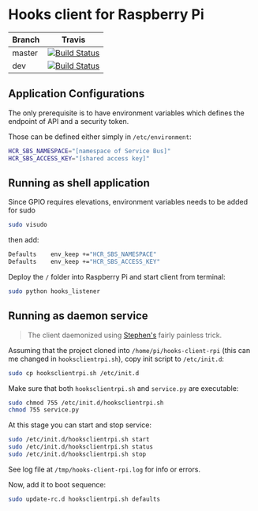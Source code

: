 # Hooks client for Raspberry Pi

|Branch|Travis|
|------|:------:|
|master|[![Build Status](https://img.shields.io/travis/jenyayel/hooks-client-rpi/master.svg)](https://travis-ci.org/jenyayel/hooks-client-rpi)|
|dev   |[![Build Status](https://img.shields.io/travis/jenyayel/hooks-client-rpi/dev.svg)](https://travis-ci.org/jenyayel/hooks-client-rpi)|

## Application Configurations

The only prerequisite is to have environment variables which defines the endpoint of API and a security token.

Those can be defined either simply in `/etc/environment`:
```bash
HCR_SBS_NAMESPACE="[namespace of Service Bus]"
HCR_SBS_ACCESS_KEY="[shared access key]"
```

## Running as shell application

Since GPIO requires elevations, environment variables needs to be added for sudo
```bash
sudo visudo
```
then add:
```bash
Defaults	env_keep +="HCR_SBS_NAMESPACE"
Defaults	env_keep +="HCR_SBS_ACCESS_KEY"
```

Deploy the `/` folder into Raspberry Pi and start client from terminal:
```bash
sudo python hooks_listener
```

## Running as daemon service

>The client daemonized using [Stephen's](http://blog.scphillips.com/posts/2013/07/getting-a-python-script-to-run-in-the-background-as-a-service-on-boot/) fairly painless trick.

Assuming that the project cloned into `/home/pi/hooks-client-rpi` (this can me changed in `hooksclientrpi.sh`), copy init script to `/etc/init.d`:

```bash
sudo cp hooksclientrpi.sh /etc/init.d
```

Make sure that both `hooksclientrpi.sh` and `service.py` are executable:

```bash
sudo chmod 755 /etc/init.d/hooksclientrpi.sh
chmod 755 service.py
```

At this stage you can start and stop service:
```bash
sudo /etc/init.d/hooksclientrpi.sh start
sudo /etc/init.d/hooksclientrpi.sh status
sudo /etc/init.d/hooksclientrpi.sh stop
```

See log file at `/tmp/hooks-client-rpi.log` for info or errors.

Now, add it to boot sequence:
```bash
sudo update-rc.d hooksclientrpi.sh defaults
```
